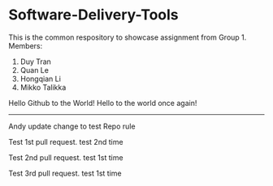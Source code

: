 # Software-Delivery-Tools

This is the common respository to showcase assignment from Group 1.
Members:
1. Duy Tran
2. Quan Le
3. Hongqian Li
4. Mikko Talikka


Hello Github to the World!
Hello to the world once again!

---------------
Andy update change to test Repo rule

Test 1st pull request. test 2nd time

Test 2nd pull request. test 1st time

Test 3rd pull request. test 1st time
